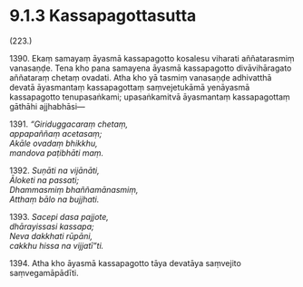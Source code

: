 

# 9.1.3 Kassapagottasutta




(223.)

1390\. Ekaṃ samayaṃ āyasmā kassapagotto kosalesu viharati aññatarasmiṃ vanasaṇḍe. Tena kho pana samayena āyasmā kassapagotto divāvihāragato aññataraṃ chetaṃ ovadati. Atha kho yā tasmiṃ vanasaṇḍe adhivatthā devatā āyasmantaṃ kassapagottaṃ saṃvejetukāmā yenāyasmā kassapagotto tenupasaṅkami; upasaṅkamitvā āyasmantaṃ kassapagottaṃ gāthāhi ajjhabhāsi—

1391\. _“Giriduggacaraṃ chetaṃ,_  
_appapaññaṃ acetasaṃ;_  
_Akāle ovadaṃ bhikkhu,_  
_mandova paṭibhāti maṃ._  


1392\. _Suṇāti na vijānāti,_  
_Āloketi na passati;_  
_Dhammasmiṃ bhaññamānasmiṃ,_  
_Atthaṃ bālo na bujjhati._  


1393\. _Sacepi dasa pajjote,_  
_dhārayissasi kassapa;_  
_Neva dakkhati rūpāni,_  
_cakkhu hissa na vijjatī”ti._  


1394\. Atha kho āyasmā kassapagotto tāya devatāya saṃvejito saṃvegamāpādīti.



